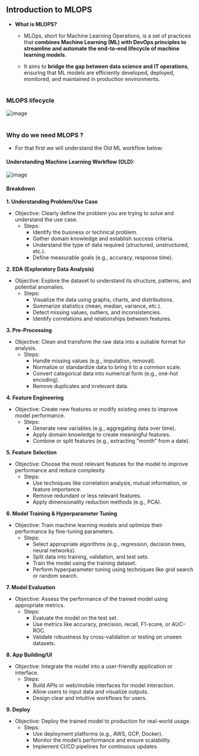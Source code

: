 ## Introduction to MLOPS

- **What is MLOPS?**
  - MLOps, short for Machine Learning Operations, is a set of practices that **combines Machine Learning (ML) with DevOps principles to streamline and automate the end-to-end lifecycle of machine learning models**.
    
  - It aims to **bridge the gap between data science and IT operations**, ensuring that ML models are efficiently developed, deployed, monitored, and maintained in production environments.

#

### MLOPS lifecycle 

![image](https://github.com/user-attachments/assets/214755df-b6be-4903-8150-ee8180abd634)

#

### Why do we need MLOPS ?
- For that first we will understand the Old ML workflow below:
#### Understanding Machine Learning Workflow (OLD):

![image](https://github.com/user-attachments/assets/146560de-ce1f-4571-8131-e56eb6b4e373)

#### Breakdown

**1. Understanding Problem/Use Case**
- Objective: Clearly define the problem you are trying to solve and understand the use case.
  - Steps:
    - Identify the business or technical problem.
    - Gather domain knowledge and establish success criteria.
    - Understand the type of data required (structured, unstructured, etc.).
    - Define measurable goals (e.g., accuracy, response time).

**2. EDA (Exploratory Data Analysis)**
- Objective: Explore the dataset to understand its structure, patterns, and potential anomalies.
  - Steps:
    - Visualize the data using graphs, charts, and distributions.
    - Summarize statistics (mean, median, variance, etc.).
    - Detect missing values, outliers, and inconsistencies.
    - Identify correlations and relationships between features.

**3. Pre-Processing**
- Objective: Clean and transform the raw data into a suitable format for analysis.
  - Steps:
    - Handle missing values (e.g., imputation, removal).
    - Normalize or standardize data to bring it to a common scale.
    - Convert categorical data into numerical form (e.g., one-hot encoding).
    - Remove duplicates and irrelevant data.

**4. Feature Engineering**
- Objective: Create new features or modify existing ones to improve model performance.
  - Steps:
    - Generate new variables (e.g., aggregating data over time).
    - Apply domain knowledge to create meaningful features.
    - Combine or split features (e.g., extracting "month" from a date).

**5. Feature Selection**
- Objective: Choose the most relevant features for the model to improve performance and reduce complexity.
  - Steps:
    - Use techniques like correlation analysis, mutual information, or feature importance.
    - Remove redundant or less relevant features.
    - Apply dimensionality reduction methods (e.g., PCA).

**6. Model Training & Hyperparameter Tuning**
- Objective: Train machine learning models and optimize their performance by fine-tuning parameters.
  - Steps:
    - Select appropriate algorithms (e.g., regression, decision trees, neural networks).
    - Split data into training, validation, and test sets.
    - Train the model using the training dataset.
    - Perform hyperparameter tuning using techniques like grid search or random search.

**7. Model Evaluation**
- Objective: Assess the performance of the trained model using appropriate metrics.
  - Steps:
    - Evaluate the model on the test set.
    - Use metrics like accuracy, precision, recall, F1-score, or AUC-ROC.
    - Validate robustness by cross-validation or testing on unseen datasets.

**8. App Building/UI**
- Objective: Integrate the model into a user-friendly application or interface.
  - Steps:
    - Build APIs or web/mobile interfaces for model interaction.
    - Allow users to input data and visualize outputs.
    - Design clear and intuitive workflows for users.

**9. Deploy**
- Objective: Deploy the trained model to production for real-world usage.
  - Steps:
    - Use deployment platforms (e.g., AWS, GCP, Docker).
    - Monitor the model’s performance and ensure scalability.
    - Implement CI/CD pipelines for continuous updates.

